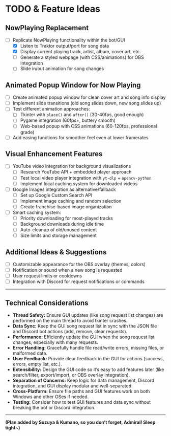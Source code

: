 # TODO & Feature Ideas

## NowPlaying Replacement
- [ ] Replicate NowPlaying functionality within the bot/GUI
    - [X] Listen to Traktor output/port for song data
    - [X] Display current playing track, artist, album, cover art, etc.
    - [ ] Generate a styled webpage (with CSS/animations) for OBS integration
    - [ ] Slide in/out animation for song changes

## Animated Popup Window for Now Playing
- [ ] Create animated popup window for clean cover art and song info display
- [ ] Implement slide transitions (old song slides down, new song slides up)
- [ ] Test different animation approaches:
    - [ ] Tkinter with `place()` and `after()` (30-40fps, good enough)
    - [ ] Pygame integration (60fps+, buttery smooth)
    - [ ] Web-based popup with CSS animations (60-120fps, professional grade)
- [ ] Add easing functions for smoother feel even at lower framerates

## Visual Enhancement Features
- [ ] YouTube video integration for background visualizations
    - [ ] Research YouTube API + embedded player approach
    - [ ] Test local video player integration with `yt-dlp` + `opencv-python`
    - [ ] Implement local caching system for downloaded videos
- [ ] Google Images integration as alternative/fallback
    - [ ] Set up Google Custom Search API
    - [ ] Implement image caching and random selection
    - [ ] Create franchise-based image organization
- [ ] Smart caching system:
    - [ ] Priority downloading for most-played tracks
    - [ ] Background downloads during idle time
    - [ ] Auto-cleanup of old/unused content
    - [ ] Size limits and storage management

## Additional Ideas & Suggestions
- [ ] Customizable appearance for the OBS overlay (themes, colors)
- [ ] Notification or sound when a new song is requested
- [ ] User request limits or cooldowns
- [ ] Integration with Discord for request notifications or commands

---

## Technical Considerations
- **Thread Safety:** Ensure GUI updates (like song request list changes) are performed on the main thread to avoid tkinter crashes.
- **Data Sync:** Keep the GUI song request list in sync with the JSON file and Discord bot actions (add, remove, clear requests).
- **Performance:** Efficiently update the GUI when the song request list changes, especially with many requests.
- **Error Handling:** Gracefully handle file read/write errors, missing files, or malformed data.
- **User Feedback:** Provide clear feedback in the GUI for actions (success, errors, empty list, etc.).
- **Extensibility:** Design the GUI code so it’s easy to add features later (like search/filter, export/import, or OBS overlay integration).
- **Separation of Concerns:** Keep logic for data management, Discord integration, and GUI display modular and well-separated.
- **Cross-Platform:** Ensure file paths and GUI features work on both Windows and other OSes if needed.
- **Testing:** Consider how to test GUI features and data sync without breaking the bot or Discord integration.

---


**(Plan added by Suzuya & Kumano, so you don’t forget, Admiral! Sleep tight~)**


